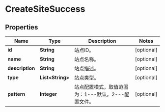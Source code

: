 
# CreateSiteSuccess

## Properties
Name | Type | Description | Notes
------------ | ------------- | ------------- | -------------
**id** | **String** | 站点ID。 |  [optional]
**name** | **String** | 站点名称。 |  [optional]
**description** | **String** | 站点描述。 |  [optional]
**type** | **List&lt;String&gt;** | 站点类型。 |  [optional]
**pattern** | **Integer** | 站点配置模式，取值范围为：1---默认，2---配置文件。 |  [optional]



